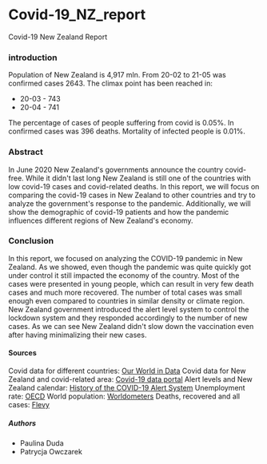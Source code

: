 # Covid-19_NZ_report
Covid-19 New Zealand Report

### introduction
Population of New Zealand is 4,917 mln. From 20-02 to 21-05 was confirmed cases 2643. 
The climax point has been reached in:
- 20-03 - 743
- 20-04 - 741

The percentage of cases of people suffering from covid is 0.05%.
In confirmed cases was 396 deaths. Mortality of infected people is 0.01%.

### Abstract

In June 2020 New Zealand's governments announce the country covid-free. While it didn't last long New Zealand is still one of the countries with low covid-19 cases and covid-related deaths. In this report, we will focus on comparing the covid-19 cases in New Zealand to other countries and try to analyze the government's response to the pandemic. Additionally, we will show the demographic of covid-19 patients and how the pandemic influences different regions of New Zealand's economy.

### Conclusion
In this report, we focused on analyzing the COVID-19 pandemic in New Zealand. As we showed, even though the pandemic was quite quickly got under control it still impacted the economy of the country. Most of the cases were presented in young people, which can result in very few death cases and much more recovered. The number of total cases was small enough even compared to countries in similar density or climate region. New Zealand government introduced the alert level system to control the lockdown system and they responded accordingly to the number of new cases. As we can see New Zealand didn't slow down the vaccination even after having minimalizing their new cases.

#### Sources

Covid data for different countries: [Our World in Data](https://ourworldindata.org/coronavirus/country/new-zealand)
Covid data for New Zealand and covid-related area: [Covid-19 data portal](https://www.stats.govt.nz/experimental/covid-19-data-portal)
Alert levels and New Zealand calendar: [History of the COVID-19 Alert System](https://covid19.govt.nz/alert-system/history-of-the-covid-19-alert-system/)
Unemployment rate: [OECD](https://data.oecd.org/unemp/unemployment-rate.htm#indicator-chart)
World population: [Worldometers](https://www.worldometers.info/world-population/population-by-country/)
Deaths, recovered and all cases: [Flevy](https://flevy.com/coronavirus/new-zealand)

##### Authors
- Paulina Duda
- Patrycja Owczarek





